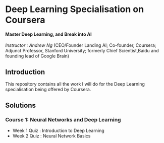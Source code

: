 # Deep Learning Specialisation on Coursera
#### Master Deep Learning, and Break into AI

*Instructor :* *Andrew Ng* (CEO/Founder Landing AI; Co-founder, Coursera; Adjunct Professor, Stanford University; formerly Chief Scientist,Baidu and founding lead of Google Brain)  

## Introduction
This repository contains all the work I will do for the Deep Learning specialisation being offered by Coursera. 

## Solutions
### Course 1: Neural Networks and Deep Learning
* Week 1 Quiz : Introduction to Deep Learning 
* Week 2 Quiz : Neural Network Basics
